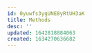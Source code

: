 ```yaml
---
id: 0yuwfs3ygUNE8yRtUH3aK
title: Methods
desc: ''
updated: 1642818884063
created: 1634270636682
---
```

